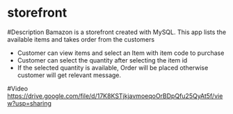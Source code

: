 # storefront

#Description Bamazon is a storefront created with MySQL. This app lists the available items and takes order from the customers

- Customer can view items and select an Item with item code to purchase
- Customer can select the quantity after selecting the item id
- If the selected quantity is available, Order will be placed otherwise customer will get relevant message.

#Video
https://drive.google.com/file/d/17K8KSTjkjavmoeqoOrBDpQfu25QyAt5f/view?usp=sharing

